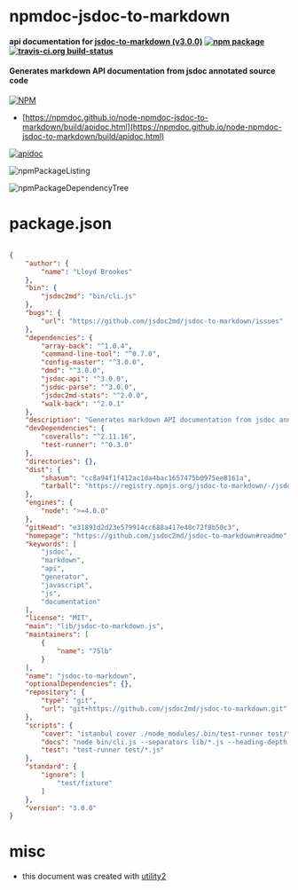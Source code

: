 # npmdoc-jsdoc-to-markdown

#### api documentation for  [jsdoc-to-markdown (v3.0.0)](https://github.com/jsdoc2md/jsdoc-to-markdown#readme)  [![npm package](https://img.shields.io/npm/v/npmdoc-jsdoc-to-markdown.svg?style=flat-square)](https://www.npmjs.org/package/npmdoc-jsdoc-to-markdown) [![travis-ci.org build-status](https://api.travis-ci.org/npmdoc/node-npmdoc-jsdoc-to-markdown.svg)](https://travis-ci.org/npmdoc/node-npmdoc-jsdoc-to-markdown)

#### Generates markdown API documentation from jsdoc annotated source code

[![NPM](https://nodei.co/npm/jsdoc-to-markdown.png?downloads=true&downloadRank=true&stars=true)](https://www.npmjs.com/package/jsdoc-to-markdown)

- [https://npmdoc.github.io/node-npmdoc-jsdoc-to-markdown/build/apidoc.html](https://npmdoc.github.io/node-npmdoc-jsdoc-to-markdown/build/apidoc.html)

[![apidoc](https://npmdoc.github.io/node-npmdoc-jsdoc-to-markdown/build/screenCapture.buildCi.browser.%252Ftmp%252Fbuild%252Fapidoc.html.png)](https://npmdoc.github.io/node-npmdoc-jsdoc-to-markdown/build/apidoc.html)

![npmPackageListing](https://npmdoc.github.io/node-npmdoc-jsdoc-to-markdown/build/screenCapture.npmPackageListing.svg)

![npmPackageDependencyTree](https://npmdoc.github.io/node-npmdoc-jsdoc-to-markdown/build/screenCapture.npmPackageDependencyTree.svg)



# package.json

```json

{
    "author": {
        "name": "Lloyd Brookes"
    },
    "bin": {
        "jsdoc2md": "bin/cli.js"
    },
    "bugs": {
        "url": "https://github.com/jsdoc2md/jsdoc-to-markdown/issues"
    },
    "dependencies": {
        "array-back": "^1.0.4",
        "command-line-tool": "^0.7.0",
        "config-master": "^3.0.0",
        "dmd": "^3.0.0",
        "jsdoc-api": "^3.0.0",
        "jsdoc-parse": "^3.0.0",
        "jsdoc2md-stats": "^2.0.0",
        "walk-back": "^2.0.1"
    },
    "description": "Generates markdown API documentation from jsdoc annotated source code",
    "devDependencies": {
        "coveralls": "^2.11.16",
        "test-runner": "^0.3.0"
    },
    "directories": {},
    "dist": {
        "shasum": "cc8a94f1f412ac1da4bac1657475b0975ee8161a",
        "tarball": "https://registry.npmjs.org/jsdoc-to-markdown/-/jsdoc-to-markdown-3.0.0.tgz"
    },
    "engines": {
        "node": ">=4.0.0"
    },
    "gitHead": "e31891d2d23e579914cc688a417e48c72f8b50c3",
    "homepage": "https://github.com/jsdoc2md/jsdoc-to-markdown#readme",
    "keywords": [
        "jsdoc",
        "markdown",
        "api",
        "generator",
        "javascript",
        "js",
        "documentation"
    ],
    "license": "MIT",
    "main": "lib/jsdoc-to-markdown.js",
    "maintainers": [
        {
            "name": "75lb"
        }
    ],
    "name": "jsdoc-to-markdown",
    "optionalDependencies": {},
    "repository": {
        "type": "git",
        "url": "git+https://github.com/jsdoc2md/jsdoc-to-markdown.git"
    },
    "scripts": {
        "cover": "istanbul cover ./node_modules/.bin/test-runner test/*.js && cat coverage/lcov.info | ./node_modules/.bin/coveralls && rm -rf coverage; echo",
        "docs": "node bin/cli.js --separators lib/*.js --heading-depth 1 --template jsdoc2md/API.hbs > docs/API.md; echo ",
        "test": "test-runner test/*.js"
    },
    "standard": {
        "ignore": [
            "test/fixture"
        ]
    },
    "version": "3.0.0"
}
```



# misc
- this document was created with [utility2](https://github.com/kaizhu256/node-utility2)
